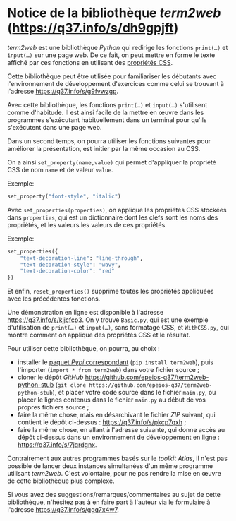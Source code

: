 # Notice de la bibliothèque *term2web* (<https://q37.info/s/dh9gpjft>)

*term2web* est une bibliothèque *Python* qui redirige les fonctions `print(…)` et `input(…)` sur une page web. De ce fait, on peut mettre en forme le texte affiché par ces fonctions en utilisant des [propriétés CSS](https://fr.wikipedia.org/wiki/Feuilles_de_style_en_cascade).

Cette bibliothèque peut être utilisée pour familiariser les débutants avec l'environnement de développement d'exercices comme celui se trouvant à l'adresse https://q37.info/s/g9fvwzgp.

Avec cette bibliothèque, les fonctions `print(…)` et `input(…)` s'utilisent comme d'habitude. Il est ainsi facile de la mettre en œuvre dans les programmes s'exécutant habituellement dans un terminal pour qu'ils s'exécutent dans une page web.

Dans un second temps, on pourra utiliser les fonctions suivantes pour améliorer la présentation, est initier par la même occasion au CSS.

On a ainsi `set_property(name,value)` qui permet d'appliquer la propriété CSS de nom `name` et de valeur `value`.

Exemple:

```python
set_property("font-style", "italic")
```

Avec `set_properties(properties)`, on applique les propriétés CSS stockées dans `properties`, qui est un dictionnaire dont les clefs sont les noms des propriétés, et les valeurs les valeurs de ces propriétés.

Exemple:

```python
set_properties({
    "text-decoration-line": "line-through",
    "text-decoration-style": "wavy",
    "text-decoration-color": "red"
})
```

Et enfin, `reset_properties()` supprime toutes les propriétés appliquées avec les précédentes fonctions.

Une démonstration en ligne est disponible à l'adresse <https://q37.info/s/kjjcfcp3>. On y trouve `Basic.py`, qui est une exemple d'utilisation de `print(…)` et `input(…)`, sans formatage CSS, et `WithCSS.py`, qui montre comment on applique des propriétés CSS et le résultat.

Pour utiliser cette bibliothèque, on pourra, au choix :

- installer le [paquet *Pypi* correspondant](https://q37.info/s/c7pnhdm7) (`pip install term2web`), puis l'importer (`import * from term2web`) dans votre fichier source ;
- cloner le dépôt *GitHub* <https://github.com/epeios-q37/term2web-python-stub> (`git clone https://github.com/epeios-q37/term2web-python-stub`), et placer votre code source dans le fichier `main.py`, ou placer le lignes contenus dans le fichier `main.py` au début de vos propres fichiers source ;
- faire la même chose, mais en désarchivant le fichier *ZIP* suivant, qui contient le dépôt ci-dessus : <https://q37.info/s/pkcp7qxh> ;
- faire la même chose, en allant à l'adresse suivante, qui donne accès au dépôt ci-dessus dans un environnement de développement en ligne : <https://q37.info/s/7jqrdgnx>.

Contrairement aux autres programmes basés sur le *toolkit* *Atlas*, il n'est pas possible de lancer deux instances simultanées d'un même programme utilisant *term2web*. C'est volontaire, pour ne pas rendre la mise en œuvre de cette bibliothèque plus complexe.
 
Si vous avez des suggestions/remarques/commentaires au sujet de cette bibliothèque, n'hésitez pas à en faire part à l'auteur via le formulaire à l'adresse https://q37.info/s/ggq7x4w7.